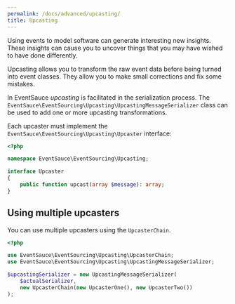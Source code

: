 ```yaml
---
permalink: /docs/advanced/upcasting/
title: Upcasting
---
```


Using events to model software can generate interesting
new insights. These insights can cause you to uncover
things that you may have wished to have done differently.

Upcasting allows you to transform the raw event data before
being turned into event classes. They allow you to make
small corrections and fix some mistakes.

In EventSauce _upcasting_ is facilitated in the serialization
process. The `EventSauce\EventSourcing\Upcasting\UpcastingMessageSerializer`
class can be used to add one or more upcasting transformations.

Each upcaster must implement the `EventSauce\EventSourcing\Upcasting\Upcaster`
interface:

```php
<?php

namespace EventSauce\EventSourcing\Upcasting;

interface Upcaster
{
    public function upcast(array $message): array;
}
```

## Using multiple upcasters

You can use multiple upcasters using the `UpcasterChain`.

```php
<?php

use EventSauce\EventSourcing\Upcasting\UpcasterChain;
use EventSauce\EventSourcing\Upcasting\UpcastingMessageSerializer;

$upcastingSerializer = new UpcastingMessageSerializer(
    $actualSerializer,
    new UpcasterChain(new UpcasterOne(), new UpcasterTwo())
);
```
